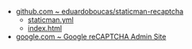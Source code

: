 - [github.com ~ eduardoboucas/staticman-recaptcha](https://github.com/eduardoboucas/staticman-recaptcha)
  - [staticman.yml](https://github.com/eduardoboucas/staticman-recaptcha/blob/master/staticman.yml)
  - [index.html](https://github.com/eduardoboucas/staticman-recaptcha/blob/master/index.html)
- [google.com ~ Google reCAPTCHA Admin Site](https://www.google.com/recaptcha/admin/)
